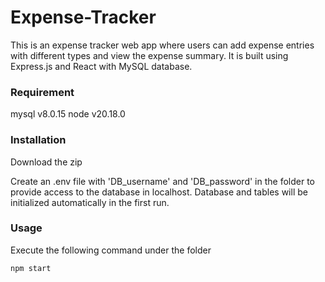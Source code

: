 # Expense-Tracker
This is an expense tracker web app where users can add expense entries with different types and view the expense summary. It is built using Express.js and React with MySQL database.

### Requirement
mysql v8.0.15
node v20.18.0

### Installation
Download the zip

Create an .env file with 'DB_username' and 'DB_password' in the folder to provide access to the database in localhost. Database and tables will be initialized automatically in the first run.

### Usage
Execute the following command under the folder
```sh
npm start
```
